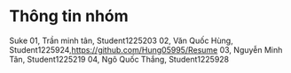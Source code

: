 # Thông tin nhóm
Suke
01, Trần minh tân, Student1225203
02, Văn Quốc Hùng, Student1225924,https://github.com/Hung05995/Resume
03, Nguyễn Minh Tân, Student1225219
04, Ngô Quốc Thắng, Student1225928
